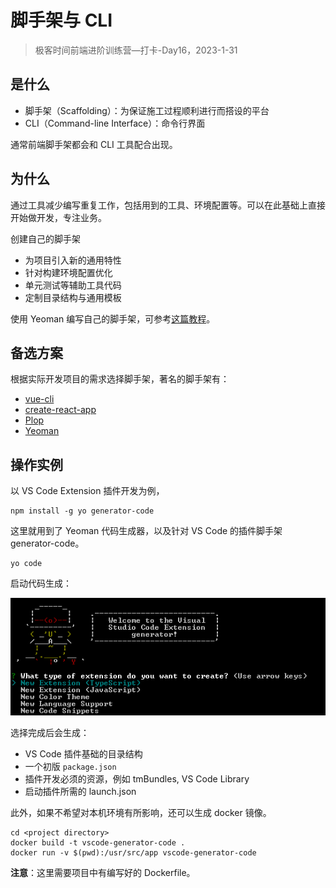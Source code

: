# 脚手架与 CLI

> 极客时间前端进阶训练营—打卡-Day16，2023-1-31

## 是什么

- 脚手架（Scaffolding）：为保证施工过程顺利进行而搭设的平台
- CLI（Command-line Interface）：命令行界面

通常前端脚手架都会和 CLI 工具配合出现。

## 为什么

通过工具减少编写重复工作，包括用到的工具、环境配置等。可以在此基础上直接开始做开发，专注业务。

创建自己的脚手架

- 为项目引入新的通用特性
- 针对构建环境配置优化
- 单元测试等辅助工具代码
- 定制目录结构与通用模板

使用 Yeoman 编写自己的脚手架，可参考[这篇教程](https://yeoman.io/authoring/index.html)。

## 备选方案

根据实际开发项目的需求选择脚手架，著名的脚手架有：

- [vue-cli](https://cli.vuejs.org/zh/)
- [create-react-app](https://create-react-app.dev/)
- [Plop](https://plopjs.com/)
- [Yeoman](https://yeoman.io/)

## 操作实例

以 VS Code Extension 插件开发为例，

```shell
npm install -g yo generator-code
```

这里就用到了 Yeoman 代码生成器，以及针对 VS Code 的插件脚手架 generator-code。

```shell
yo code
```

启动代码生成：

![yocode](images/yocode.png)

选择完成后会生成：

- VS Code 插件基础的目录结构
- 一个初版 `package.json`
- 插件开发必须的资源，例如 tmBundles, VS Code Library
- 启动插件所需的 launch.json

此外，如果不希望对本机环境有所影响，还可以生成 docker 镜像。

```shell
cd <project directory>
docker build -t vscode-generator-code .
docker run -v $(pwd):/usr/src/app vscode-generator-code
```

**注意**：这里需要项目中有编写好的 Dockerfile。
